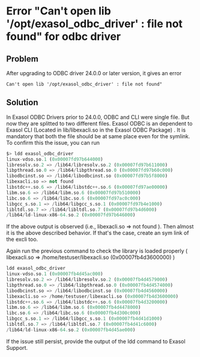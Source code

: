 # Error "Can't open lib '/opt/exasol_odbc_driver' : file not found" for odbc driver

## Problem

After upgrading to ODBC driver 24.0.0 or later version, it gives an error

```text
Can't open lib '/opt/exasol_odbc_driver' : file not found"
```

## Solution

In Exasol ODBC Drivers prior to 24.0.0, ODBC and CLI were single file. But now they are splitted to two different files. Exasol ODBC is an dependent to Exasol CLI (Located in lib/libexacli.so in the Exasol ODBC Package) . It is mandatory that both the file should be at same place even for the symlink. To confirm this the issue, you can run

```sql
$> ldd exasol_odbc_driver
linux-vdso.so.1 (0x00007fd97b644000)
libresolv.so.2 => /lib64/libresolv.so.2 (0x00007fd97b611000)
libpthread.so.0 => /lib64/libpthread.so.0 (0x00007fd97b60c000)
libodbcinst.so => /lib64/libodbcinst.so (0x00007fd97b5f8000)
libexacli.so => not found
libstdc++.so.6 => /lib64/libstdc++.so.6 (0x00007fd97ae00000)
libm.so.6 => /lib64/libm.so.6 (0x00007fd97b510000)
libc.so.6 => /lib64/libc.so.6 (0x00007fd97ac0c000)
libgcc_s.so.1 => /lib64/libgcc_s.so.1 (0x00007fd97b4e1000)
libltdl.so.7 => /lib64/libltdl.so.7 (0x00007fd97b4d6000)
/lib64/ld-linux-x86-64.so.2 (0x00007fd97b646000)
```

If the above output is observed (i.e., libexacli.so => not found ). Then almost it is the above described behavior. If that's the case, create an sym link of the excli too.

Again run the previous command to check the library is loaded properly (
libexacli.so => /home/testuser/libexacli.so (0x00007fb4d3600000) )

```sql
ldd exasol_odbc_driver
linux-vdso.so.1 (0x00007fb4d45ac000)
libresolv.so.2 => /lib64/libresolv.so.2 (0x00007fb4d4579000)
libpthread.so.0 => /lib64/libpthread.so.0 (0x00007fb4d4574000)
libodbcinst.so => /lib64/libodbcinst.so (0x00007fb4d4560000)
libexacli.so => /home/testuser/libexacli.so (0x00007fb4d3600000)
libstdc++.so.6 => /lib64/libstdc++.so.6 (0x00007fb4d3200000)
libm.so.6 => /lib64/libm.so.6 (0x00007fb4d4478000)
libc.so.6 => /lib64/libc.so.6 (0x00007fb4d300c000)
libgcc_s.so.1 => /lib64/libgcc_s.so.1 (0x00007fb4d41d1000)
libltdl.so.7 => /lib64/libltdl.so.7 (0x00007fb4d41c6000)
/lib64/ld-linux-x86-64.so.2 (0x00007fb4d45ae000)

```

If the issue still persist, provide the output of the ldd command to Exasol Support.

